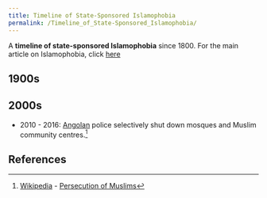 ```yaml
---
title: Timeline of State-Sponsored Islamophobia
permalink: /Timeline_of_State-Sponsored_Islamophobia/
---
```


A **timeline of state-sponsored Islamophobia** since 1800. For the main
article on Islamophobia, click [here](Islamophobia.md "wikilink")

## 1900s

## 2000s

- 2010 - 2016: [Angolan](Angola.md "wikilink") police selectively shut down
  mosques and Muslim community centres.[^1]

## References

<references />

[^1]: [Wikipedia](Wikipedia.md "wikilink") - [Persecution of
    Muslims](https://en.wikipedia.org/wiki/Persecution_of_Muslims#Angola)